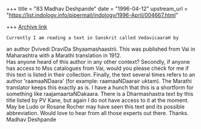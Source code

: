 +++
title = "83 Madhav Deshpande"
date = "1996-04-12"
upstream_url = "https://list.indology.info/pipermail/indology/1996-April/004667.html"

+++
[Archive link](https://list.indology.info/pipermail/indology/1996-April/004667.html)

	Currently I am reading a text in Sanskrit called VedavicaaraH by 
an author Dvivedi DraviDa Shyaamashaastrii.  This was published from Vai 
in Maharashtra with a Marathi translation in 1912.  
	Has anyone heard of this author in any other context?  Secondly, 
if anyone has access to Mss catalogues from Vai, would you please check 
for me if this text is listed in their collection.
	Finally, the text several times refers to an author 
'raamaaNDaara' (for example: raamaaNDaarair uktam).  The Marathi 
translator keeps this exactly as is.  I have a hunch that this is a 
shortform for something like raajamaartaNDakaara.  There is a 
Dharmashastra text by this title listed by PV Kane, but again I do not 
have access to it at the moment.  May be Ludo or Rosane Rocher may have 
seen this text and its possible abbreviation.  Would love to hear from 
all those experts out there.
	Thanks.
			Madhav Deshpande




